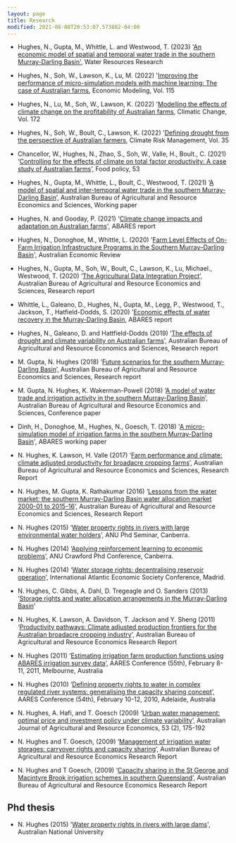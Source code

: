 ```yaml
---
layout: page
title: Research
modified: 2021-08-08T20:53:07.573882-04:00
--- 
```

 - Hughes, N., Gupta, M., Whittle, L. and Westwood, T. (2023) '[An economic model of spatial and temporal water trade in the southern Murray-Darling Basin'](https://agupubs.onlinelibrary.wiley.com/doi/abs/10.1029/2022WR032559), Water Resources Research 
 
 - Hughes, N., Soh, W., Lawson, K., Lu, M. (2022) '[Improving the performance of micro-simulation models with machine learning: The case of Australian farms](https://www.sciencedirect.com/science/article/pii/S0264999322002036), Economic Modeling, Vol. 115

 - Hughes, N., Lu, M., Soh, W., Lawson, K. (2022) '[Modelling the effects of climate change on the profitability of Australian farms](https://www.sciencedirect.com/science/article/pii/S2212096322000274), Climatic Change, Vol. 172

- Hughes, N., Soh, W., Boult, C., Lawson, K. (2022) '[Defining drought from the perspective of Australian farmers](https://www.sciencedirect.com/science/article/pii/S2212096322000274), Climate Risk Management, Vol. 35

- Chancellor, W., Hughes, N., Zhao, S., Soh, W., Valle, H., Boult., C. (2021) ‘[Controlling for the effects of climate on total factor productivity: A case study of Australian farms](https://www.sciencedirect.com/science/article/pii/S0306919221000701)’, Food policy, 53
 
- Hughes, N., Gupta, M., Whittle, L., Boult, C., Westwood, T. (2021) ‘[A model of spatial and inter-temporal water trade in the southern Murray-Darling Basin](https://www.agriculture.gov.au/abares/research-topics/working-papers/model-spatial-inter-temporal-water-trade-southern-mdb)’, Australian Bureau of Agricultural and Resource Economics and Sciences, Working paper

- Hughes, N. and Gooday, P. (2021) '[Climate change impacts and adaptation on Australian farms](https://www.awe.gov.au/abares/products/insights/climate-change-impacts-and-adaptation)', ABARES report 

- Hughes, N., Donoghoe, M., Whittle, L. (2020) '[Farm Level Effects of On-Farm Irrigation Infrastructure Programs in the Southern Murray–Darling Basin](https://onlinelibrary.wiley.com/doi/10.1111/1467-8462.12396)', Australian Economic Review

- Hughes, N., Gupta, M., Soh, W., Boult, C., Lawson, K., Lu, Michael., Westwood, T. (2020) ‘[The Agricultural Data Integration Project](https://www.agriculture.gov.au/abares/research-topics/climate/agricultural-data-integration-project)’, Australian Bureau of Agricultural and Resource Economics and Sciences, Research  report

- Whittle, L., Galeano, D., Hughes, N., Gupta, M., Legg, P., Westwood, T., Jackson, T., Hatfield-Dodds, S. (2020) '[Economic effects of water recovery in the Murray-Darling Basin](https://www.awe.gov.au/abares/products/insights/economic-effects-of-water-recovery-in-murray-darling-basin), ABARES report

- Hughes, N., Galeano, D. and Hattfield-Dodds  (2019) ‘[The effects of drought and climate
variability on Australian farms](https://www.agriculture.gov.au/sites/default/files/documents/EffectsOfDroughtAndClimateVariabilityOnAustralianFarms_v1.0.0.pdf)’, Australian Bureau of Agricultural and Resource Economics and Sciences, Research report

- M. Gupta, N. Hughes (2018) ‘[Future scenarios for the southern Murray-Darling Basin](
http://www.agriculture.gov.au/abares/research-topics/water/future-scenarios-smdb)’, Australian Bureau of Agricultural and Resource Economics and Sciences, Research report

- M. Gupta, N. Hughes, K. Wakerman-Powell (2018) ‘[A model of water trade and irrigation activity in the southern Murray-Darling Basin](
http://data.daff.gov.au/data/warehouse/9aaw/2018/AModelOfWaterTradeAndIrrigation_20180207/AModelOfWaterTradeAndIrrigation_20180207_v1.0.0.pdf)’, Australian Bureau of Agricultural and Resource Economics and Sciences, Conference paper

 - Dinh, H., Donoghoe, M., Hughes, N., Goesch, T. (2018) '[A micro-simulation model of irrigation farms in the southern Murray-Darling Basin](https://www.awe.gov.au/sites/default/files/sitecollectiondocuments/abares/ABARES_irrig_microsimulation_model_WORKING_PAPER_V3.pdf)', ABARES working paper

- N. Hughes, K. Lawson, H. Valle (2017) ‘[Farm performance and climate: climate adjusted productivity for broadacre cropping farms](http://www.agriculture.gov.au/abares/research-topics/climate/farm-performance-climate)’, Australian Bureau of Agricultural and Resource Economics and Sciences, Research Report

- N. Hughes, M. Gupta, K. Rathakumar (2016) ‘[Lessons from the water market: the southern Murray-Darling Basin water allocation market 2000-01 to 2015-16](http://data.daff.gov.au/data/warehouse/9aaw/2016/smdwm_d9aawr20161202/smdbWaterAllocMarket_v1.0.0.pdf)’, Australian Bureau of Agricultural and Resource Economics and Sciences, Research Report

- N. Hughes (2015) ‘[Water property rights in rivers with large environmental water holders](EWH_article.pdf)’, ANU Phd Seminar, Canberra.

- N. Hughes (2014) ‘[Applying reinforcement learning to economic problems](RL_article.pdf)’, ANU Crawford Phd Conference, Canberra.

- N. Hughes (2014) ‘[Water storage rights: decentralising reservoir operation](storagerights.pdf)’, International Atlantic Economic Society Conference, Madrid.

- N. Hughes, C. Gibbs, A. Dahl, D. Tregeagle and O. Sanders (2013) ‘[Storage rights and water allocation arrangements in the Murray-Darling Basin](http://data.daff.gov.au/data/warehouse/9aan/9aanw/2013/StrgRtsWtrAllocMDB/StrgRtsWtrAllocMDB20131212_v1.0.0.pdf)’

- N. Hughes, K. Lawson, A. Davidson, T. Jackson and Y. Sheng (2011) ‘[Productivity pathways: Climate adjusted production frontiers for the Australian broadacre cropping industry](http://data.daff.gov.au/data/warehouse/pe_abares99001781/CP11.05_Broadacre_crop.pdf)’, Australian Bureau of Agricultural and Resource Economics Research Report

- N. Hughes (2011) ‘[Estimating irrigation farm production functions using ABARES irrigation survey data](http://data.daff.gov.au/data/warehouse/pe_abares99001777/CP11.01_Irrigation_farm.pdf)’, AARES Conference (55th), February 8-11, 2011, Melbourne, Australia

- N. Hughes (2010) ‘[Defining property rights to water in complex regulated river systems: generalising the capacity sharing concept](http://data.daff.gov.au/data/warehouse/pe_abarebrs99014389/AARES_3.pdf)’, AARES Conference (54th), February 10-12, 2010, Adelaide, Australia

- N. Hughes, A. Hafi, and T. Goesch (2009) ‘[Urban water management: optimal price and investment policy under climate variability](http://onlinelibrary.wiley.com/doi/10.1111/j.1467-8489.2007.00446.x/abstract)’, Australian Journal of Agricultural and Resource Economics, 53 (2), 175-192

- N. Hughes and T. Goesch, (2009) ‘[Management of irrigation water storages: carryover rights and capacity sharing](http://data.daff.gov.au/data/warehouse/pe_abare99001644/rr09.10_capacitysharing.pdf)’, Australian Bureau of Agricultural and Resource Economics Research Report

- N. Hughes and T Goesch, (2009) ‘[Capacity sharing in the St George and Macintyre Brook irrigation schemes in southern Queensland](http://data.daff.gov.au/data/warehouse/9aaw_001/9aawe2009/sqicsd9aawe001200906/RR09.12CapSharStGrgAndMcIntrBrkIrrigSchmSthQld_v1.0.0.pdf)’, Australian Bureau of Agricultural and Resource Economics Research Report


Phd thesis
----------

- N. Hughes (2015) '[Water property rights in rivers with large dams](../images/Thesis_main.pdf)', Australian National University

